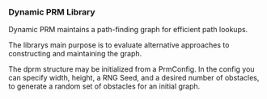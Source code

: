 ### Dynamic PRM Library

Dynamic PRM maintains a path-finding graph for efficient path lookups.

The librarys main purpose is to evaluate alternative approaches to constructing and maintaining the graph.

The dprm structure may be initialized from a PrmConfig. In the config you can specify width, height, a RNG Seed, and a desired number of obstacles, to generate a random set of obstacles for an initial graph.

